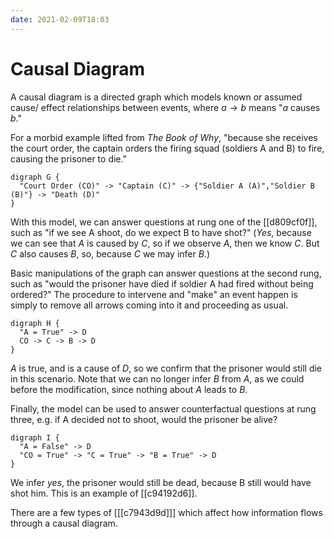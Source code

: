 ```yaml
---
date: 2021-02-09T18:03
---
```


# Causal Diagram

A causal diagram is a directed graph which models known or assumed cause/
effect relationships between events, where $a{\rightarrow}b$ means "$a$ causes
$b$."

For a morbid example lifted from _The Book of Why_, "because she receives the
court order, the captain orders the firing squad (soldiers A and B) to fire,
causing the prisoner to die."

```{.graphviz}
digraph G {
  "Court Order (CO)" -> "Captain (C)" -> {"Soldier A (A)","Soldier B (B)"} -> "Death (D)"
}
```

With this model, we can answer questions at rung one of the [[d809cf0f]], such
as "if we see A shoot, do we expect B to have shot?" (_Yes_, because we can see
that $A$ is caused by $C$, so if we observe $A$, then we know $C$. But $C$ also
causes $B$, so, because $C$ we may infer $B$.)

Basic manipulations of the graph can answer questions at the second rung, such
as "would the prisoner have died if soldier A had fired without being ordered?"
The procedure to intervene and "make" an event happen is simply to remove all
arrows coming into it and proceeding as usual.

```{.graphviz}
digraph H {
  "A = True" -> D
  CO -> C -> B -> D
}
```

$A$ is true, and is a cause of $D$, so we confirm that the prisoner would still
die in this scenario. Note that we can no longer infer $B$ from $A$, as we
could before the modification, since nothing about $A$ leads to $B$.

Finally, the model can be used to answer counterfactual questions at rung
three, e.g. if A decided not to shoot, would the prisoner be alive?

```{.graphviz}
digraph I {
  "A = False" -> D
  "CO = True" -> "C = True" -> "B = True" -> D
}
```

We infer _yes_, the prisoner would still be dead, because B still would have
shot him. This is an example of [[c94192d6]].

There are a few types of [[[c7943d9d]]] which affect how information flows
through a causal diagram.
